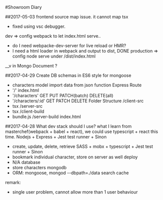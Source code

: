 #Showroom Diary



##2017-05-03
frontend source map issue. it cannot map tsx
 - fixed using vsc debugger.

dev => config webpack to let index.html serve..
 - do I need webpacke-dev-server for live reload or HMR?
 - I need a html loader in webpack and output to dist, DONE
production => config node serve under /dist/index.html

__v in Mongo Document ?


##2017-04-29
Create DB schemas in ES6 style for mongoose
 - characters model
import data from json function
Express Route
 - '/' index.html
 - '/characters' GET PUT PATCH(batch) DELETE(all)
 - '/characters/:id' GET PATCH DELETE
Folder Structure
/client-src
 - tsx
/server-src
 - tsx
/client-build
 - bundle.js
/server-build
index.html


##2017-04-28
What dev stack should I use?
what I learn from masterchef(webpack + babel + react), we could use typescript + react this time.
Nodejs + Express + Jest test runner + Sinon
 - create, update, delete, retrieve
SASS + mobx + typescript + Jest test runner + Sinon
 - bookmark individual character, store on server as well
deploy
 - N/A
database
 - store characters mongodb
 - ORM: mongoose, mongod --dbpath=./data
search
cache

remark:
 - single user problem, cannot allow more than 1 user behaviour


